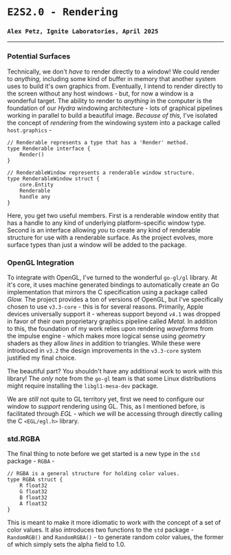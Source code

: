 # `E2S2.0 - Rendering`
### `Alex Petz, Ignite Laboratories, April 2025`

---

### Potential Surfaces
Technically, we don't _have_ to render directly to a window!  We could render to _anything,_ including some
kind of buffer in memory that another system uses to build it's own graphics from.  Eventually, I intend to
render directly to the screen without any host windows - but, for now a window is a wonderful target.  The
ability to render to _anything_ in the computer is the foundation of our _Hydra_ windowing architecture - lots 
of graphical pipelines working in parallel to build a beautiful image.  _Because of this,_ I've isolated the 
concept of _rendering_ from the windowing system into a package called `host.graphics` -

    // Renderable represents a type that has a 'Render' method.
    type Renderable interface {
        Render()
    }

    // RenderableWindow represents a renderable window structure.
    type RenderableWindow struct {
        core.Entity
        Renderable
        handle any
    }

Here, you get two useful members.  First is a renderable window entity that has a handle to any kind of
underlying platform-specific window type.  Second is an interface allowing _you_ to create any kind of
renderable structure for use with a renderable surface.  As the project evolves, more surface types
than just a window will be added to the package.

### OpenGL Integration
To integrate with OpenGL, I've turned to the wonderful `go-gl/gl` library.  At it's core, it uses machine
generated bindings to automatically create an Go implementation that mirrors the C specification using a 
package called _Glow._  The project provides a ton of versions of OpenGL, but I've specifically chosen to
use `v3.3-core` - this is for several reasons.  Primarily, Apple devices universally support it - whereas
support beyond `v4.1` was dropped in favor of their own proprietary graphics pipeline called _Metal._  In
addition to this, the foundation of my work relies upon rendering _waveforms_ from the impulse engine - which 
makes more logical sense using _geometry_ shaders as they allow _lines_ in addition to triangles.  While
these were introduced in `v3.2` the design improvements in the `v3.3-core` system justified my final choice.

The beautiful part?  You shouldn't have any additional work to work with this library!  The _only_ note from
the `go-gl` team is that some Linux distributions might require installing the `libgl1-mesa-dev` package.

We are _still_ not quite to GL territory yet, first we need to configure our window to _support_ rendering
using GL.  This, as I mentioned before, is facilitated through _EGL_ - which we will be accessing through
directly calling the C `<EGL/egl.h>` library.

### std.RGBA
The final thing to note before we get started is a new type in the `std` package - `RGBA` - 

    // RGBA is a general structure for holding color values.
    type RGBA struct {
        R float32
        G float32
        B float32
        A float32
    }

This is meant to make it more idiomatic to work with the concept of a set of color values.  It also 
introduces two functions to the `std` package - `RandomRGB()` and `RandomRGBA()` - to generate
random color values, the former of which simply sets the alpha field to 1.0.